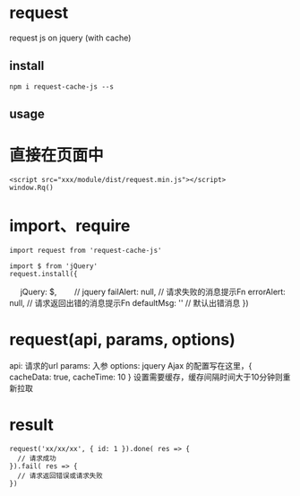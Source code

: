 request
===
request js on jquery (with cache)

install
---
    npm i request-cache-js --s

usage
---
# 直接在页面中
    <script src="xxx/module/dist/request.min.js"></script>
    window.Rq()
# import、require
    import request from 'request-cache-js'

    import $ from 'jQuery'
    request.install({
      jQuery: $,        // jquery
      failAlert: null,  // 请求失败的消息提示Fn
      errorAlert: null, // 请求返回出错的消息提示Fn
      defaultMsg: ''    // 默认出错消息
    })

# request(api, params, options)
  api: 请求的url
  params: 入参
  options: jquery Ajax 的配置写在这里，{ cacheData: true, cacheTime: 10 } 设置需要缓存，缓存间隔时间大于10分钟则重新拉取

# result
    request('xx/xx/xx', { id: 1 }).done( res => {
      // 请求成功
    }).fail( res => {
      // 请求返回错误或请求失败
    })